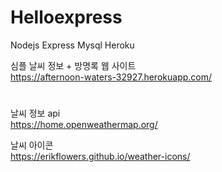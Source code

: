 # Helloexpress

Nodejs Express Mysql Heroku

심플 날씨 정보 + 방명록 웹 사이트  
https://afternoon-waters-32927.herokuapp.com/  

#

날씨 정보 api   
https://home.openweathermap.org/  


날씨 아이콘  
https://erikflowers.github.io/weather-icons/  
